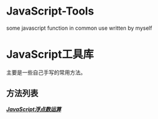 # JavaScript-Tools
some javascript function in common use written by myself

# JavaScript工具库
主要是一些自己手写的常用方法。

## 方法列表
[***JavaScript浮点数运算***](http://www.baidu.com/)
